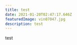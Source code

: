 ```yaml
---
title: test
date: 2021-01-20T02:47:17.646Z
featuredImage: vin07047.jpg
description: test
---
```

test